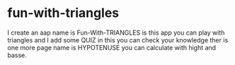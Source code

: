 # fun-with-triangles

I create an aap name is Fun-With-TRIANGLES is this app you can play with triangles and I add some QUIZ in this you can check your knowledge ther is one more page name is HYPOTENUSE you can calculate with hight and basse.
